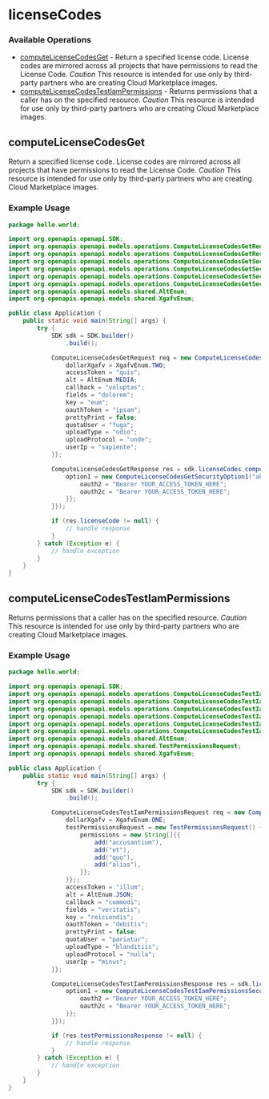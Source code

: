 # licenseCodes

### Available Operations

* [computeLicenseCodesGet](#computelicensecodesget) - Return a specified license code. License codes are mirrored across all projects that have permissions to read the License Code. *Caution* This resource is intended for use only by third-party partners who are creating Cloud Marketplace images. 
* [computeLicenseCodesTestIamPermissions](#computelicensecodestestiampermissions) - Returns permissions that a caller has on the specified resource. *Caution* This resource is intended for use only by third-party partners who are creating Cloud Marketplace images. 

## computeLicenseCodesGet

Return a specified license code. License codes are mirrored across all projects that have permissions to read the License Code. *Caution* This resource is intended for use only by third-party partners who are creating Cloud Marketplace images. 

### Example Usage

```java
package hello.world;

import org.openapis.openapi.SDK;
import org.openapis.openapi.models.operations.ComputeLicenseCodesGetRequest;
import org.openapis.openapi.models.operations.ComputeLicenseCodesGetResponse;
import org.openapis.openapi.models.operations.ComputeLicenseCodesGetSecurity;
import org.openapis.openapi.models.operations.ComputeLicenseCodesGetSecurityOption1;
import org.openapis.openapi.models.operations.ComputeLicenseCodesGetSecurityOption2;
import org.openapis.openapi.models.operations.ComputeLicenseCodesGetSecurityOption3;
import org.openapis.openapi.models.shared.AltEnum;
import org.openapis.openapi.models.shared.XgafvEnum;

public class Application {
    public static void main(String[] args) {
        try {
            SDK sdk = SDK.builder()
                .build();

            ComputeLicenseCodesGetRequest req = new ComputeLicenseCodesGetRequest("molestiae", "odio") {{
                dollarXgafv = XgafvEnum.TWO;
                accessToken = "quis";
                alt = AltEnum.MEDIA;
                callback = "voluptas";
                fields = "dolorem";
                key = "eum";
                oauthToken = "ipsam";
                prettyPrint = false;
                quotaUser = "fuga";
                uploadType = "odio";
                uploadProtocol = "unde";
                userIp = "sapiente";
            }};            

            ComputeLicenseCodesGetResponse res = sdk.licenseCodes.computeLicenseCodesGet(req, new ComputeLicenseCodesGetSecurity() {{
                option1 = new ComputeLicenseCodesGetSecurityOption1("ab", "ipsam") {{
                    oauth2 = "Bearer YOUR_ACCESS_TOKEN_HERE";
                    oauth2c = "Bearer YOUR_ACCESS_TOKEN_HERE";
                }};
            }});

            if (res.licenseCode != null) {
                // handle response
            }
        } catch (Exception e) {
            // handle exception
        }
    }
}
```

## computeLicenseCodesTestIamPermissions

Returns permissions that a caller has on the specified resource. *Caution* This resource is intended for use only by third-party partners who are creating Cloud Marketplace images. 

### Example Usage

```java
package hello.world;

import org.openapis.openapi.SDK;
import org.openapis.openapi.models.operations.ComputeLicenseCodesTestIamPermissionsRequest;
import org.openapis.openapi.models.operations.ComputeLicenseCodesTestIamPermissionsResponse;
import org.openapis.openapi.models.operations.ComputeLicenseCodesTestIamPermissionsSecurity;
import org.openapis.openapi.models.operations.ComputeLicenseCodesTestIamPermissionsSecurityOption1;
import org.openapis.openapi.models.operations.ComputeLicenseCodesTestIamPermissionsSecurityOption2;
import org.openapis.openapi.models.operations.ComputeLicenseCodesTestIamPermissionsSecurityOption3;
import org.openapis.openapi.models.shared.AltEnum;
import org.openapis.openapi.models.shared.TestPermissionsRequest;
import org.openapis.openapi.models.shared.XgafvEnum;

public class Application {
    public static void main(String[] args) {
        try {
            SDK sdk = SDK.builder()
                .build();

            ComputeLicenseCodesTestIamPermissionsRequest req = new ComputeLicenseCodesTestIamPermissionsRequest("quia", "voluptate") {{
                dollarXgafv = XgafvEnum.ONE;
                testPermissionsRequest = new TestPermissionsRequest() {{
                    permissions = new String[]{{
                        add("accusantium"),
                        add("et"),
                        add("quo"),
                        add("alias"),
                    }};
                }};;
                accessToken = "illum";
                alt = AltEnum.JSON;
                callback = "commodi";
                fields = "veritatis";
                key = "reiciendis";
                oauthToken = "debitis";
                prettyPrint = false;
                quotaUser = "pariatur";
                uploadType = "blanditiis";
                uploadProtocol = "nulla";
                userIp = "minus";
            }};            

            ComputeLicenseCodesTestIamPermissionsResponse res = sdk.licenseCodes.computeLicenseCodesTestIamPermissions(req, new ComputeLicenseCodesTestIamPermissionsSecurity() {{
                option1 = new ComputeLicenseCodesTestIamPermissionsSecurityOption1("nemo", "voluptates") {{
                    oauth2 = "Bearer YOUR_ACCESS_TOKEN_HERE";
                    oauth2c = "Bearer YOUR_ACCESS_TOKEN_HERE";
                }};
            }});

            if (res.testPermissionsResponse != null) {
                // handle response
            }
        } catch (Exception e) {
            // handle exception
        }
    }
}
```
